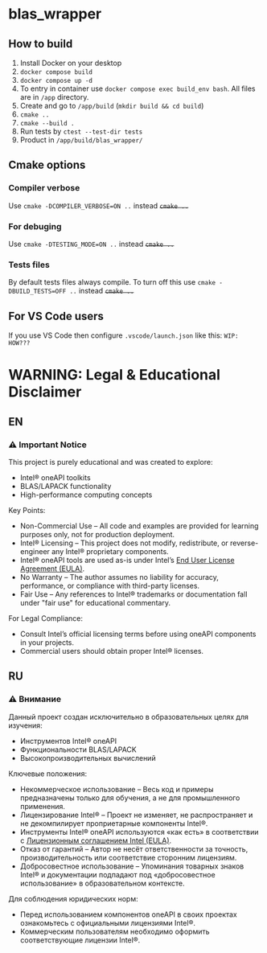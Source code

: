 # blas_wrapper

## How to build
1. Install Docker on your desktop
2. `docker compose build`
3. `docker compose up -d`
4. To entry in container use `docker compose exec build_env bash`. All files are in `/app` directory.
5. Create and go to `/app/build` (`mkdir build && cd build`)
6. `cmake ..`
7. `cmake --build .`
8. Run tests by `ctest --test-dir tests`
9. Product in `/app/build/blas_wrapper/`

## Cmake options
### Compiler verbose
Use `cmake -DCOMPILER_VERBOSE=ON ..` instead ~~`cmake ..`~~

### For debuging
Use `cmake -DTESTING_MODE=ON ..` instead ~~`cmake ..`~~

### Tests files
By default tests files always compile. To turn off this use  `cmake -DBUILD_TESTS=OFF ..` instead ~~`cmake ..`~~

## For VS Code users
If you use VS Code then configure `.vscode/launch.json` like this:
```WIP: HOW???```

<!-- Then use extension [Remote Development](https://marketplace.visualstudio.com/items?itemName=ms-vscode-remote.vscode-remote-extensionpack):
1. `Ctrl + Shift + P`
2. `Remote-Containers: Attach to Running Container`
3. Select `blas_wrapper_container` -->

# WARNING: Legal & Educational Disclaimer
## EN
### ⚠️ Important Notice

This project is purely educational and was created to explore:
- Intel® oneAPI toolkits
- BLAS/LAPACK functionality
- High-performance computing concepts

Key Points:
- Non-Commercial Use – All code and examples are provided for learning purposes only, not for production deployment.
- Intel® Licensing – This project does not modify, redistribute, or reverse-engineer any Intel® proprietary components.
- Intel® oneAPI tools are used as-is under Intel’s [End User License Agreement (EULA)](https://www.intel.com/content/www/us/en/developer/articles/legal/oneapi-license.html).
- No Warranty – The author assumes no liability for accuracy, performance, or compliance with third-party licenses.
- Fair Use – Any references to Intel® trademarks or documentation fall under "fair use" for educational commentary.

For Legal Compliance:
- Consult Intel’s official licensing terms before using oneAPI components in your projects.
- Commercial users should obtain proper Intel® licenses.

## RU
### ⚠️ Внимание

Данный проект создан исключительно в образовательных целях для изучения:
- Инструментов Intel® oneAPI
- Функциональности BLAS/LAPACK
- Высокопроизводительных вычислений

Ключевые положения:
- Некоммерческое использование – Весь код и примеры предназначены только для обучения, а не для промышленного применения.
- Лицензирование Intel® – Проект не изменяет, не распространяет и не декомпилирует проприетарные компоненты Intel®.
- Инструменты Intel® oneAPI используются «как есть» в соответствии с [Лицензионным соглашением Intel (EULA)](https://www.intel.com/content/www/us/en/developer/articles/legal/oneapi-license.html).
- Отказ от гарантий – Автор не несёт ответственности за точность, производительность или соответствие сторонним лицензиям.
- Добросовестное использование – Упоминания товарных знаков Intel® и документации подпадают под «добросовестное использование» в образовательном контексте.

Для соблюдения юридических норм:
- Перед использованием компонентов oneAPI в своих проектах ознакомьтесь с официальными лицензиями Intel®.
- Коммерческим пользователям необходимо оформить соответствующие лицензии Intel®.